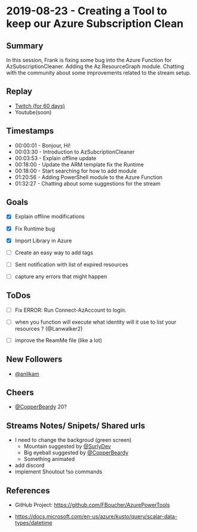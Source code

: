 
# 2019-08-23 - Creating a Tool to keep our Azure Subscription Clean

Summary
-------

In this session, Frank is fixing some bug into the Azure Function for AzSubscriptionCleaner. Adding the Az.ResourceGraph module. Chatting with the community about some improvements related to the stream setup.

Replay
------

- [Twitch (for 60 days)](https://www.twitch.tv/videos/471174539)
- Youtube(soon)


Timestamps
----------

- 00:00:01 - Bonjour, Hi!
- 00:03:30 - Introduction to AzSubcriptionCleaner
- 00:03:53 - Explain offline update
- 00:18:00 - Update the ARM template fix the Runtime
- 00:18:00 - Start searching for how to add module
- 01:20:56 - Adding PowerShell module to the Azure Function
- 01:32:27 - Chatting about some suggestions for the stream


Goals
-----

- [X] Explain offline modifications
- [X] Fix Runtime bug
- [X] Import Library in Azure
- [ ] Create an easy way to add tags
- [ ] Sent notification with list of expired resources
- [ ] capture any errors that might happen


ToDos
-----
- [ ] Fix  ERROR: Run Connect-AzAccount to login.
- [ ] when you function will execute what identity will it use to list your resources ? (@Lanwalker2)
- [ ] improve the ReamMe file (like a lot)


New Followers
-------------

- [@anilkam](https://www.twitch.tv/anilkam)

Cheers
-------------

- [@CopperBeardy](https://www.twitch.tv/CopperBeardy) 20?




Streams Notes/ Snipets/ Shared urls
-----------------------------------

- I need to change the backgroud (green screen)
    - Mountain suggested by [@SurlyDev](https://www.twitch.tv/SurlyDev)
    - Big eyeball suggested by [@CopperBeardy](https://www.twitch.tv/CopperBeardy)
    - Something animated
- add discord 
- implement Shoutout !so commands



References
----------

- GitHub Project: https://github.com/FBoucher/AzurePowerTools

- https://docs.microsoft.com/en-us/azure/kusto/query/scalar-data-types/datetime